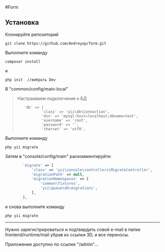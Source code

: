 #Form

Установка
------------
Клонируйте репозиторий

```
git clone https://github.com/Andreyop/form.git
```

Выполните команду

```
composer install
```

и

```
php init  //вибрать Dev
```

В "common/config/main-local"

> Настраиваем подключение к БД
> 
>
> ```
>    'db' => [
>            'class' => 'yii\db\Connection',
>            'dsn' => 'mysql:host=localhost;dbname=test',
>            'username' => 'root',
>            'password' => '',
>            'charset' => 'utf8',
> ```

Выполните команду

```
php yii migrate
```
Затем в  "console/config/main" раскомментируйте:


```php
        'migrate' => [
            'class' => 'yii\console\controllers\MigrateController',
            'migrationPath' => null,
            'migrationNamespaces' => [
                'common\fixtures',
                'yii\queue\db\migrations',
            ],
        ],
```

и снова выполните команду

```
php yii migrate
```
----------------
Нужно зарегистрироваться и подтвердить совой e-mail в папке frontend/runtime/mail убрав из ссылки 3D, и все переносы.

Приложение доступно по ссылке "/admin"...